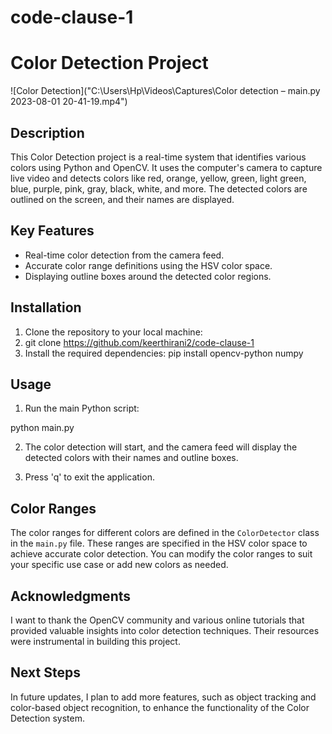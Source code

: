 # code-clause-1
# Color Detection Project

![Color Detection]("C:\Users\Hp\Videos\Captures\Color detection – main.py 2023-08-01 20-41-19.mp4")

## Description

This Color Detection project is a real-time system that identifies various colors using Python and OpenCV. It uses the computer's camera to capture live video and detects colors like red, orange, yellow, green, light green, blue, purple, pink, gray, black, white, and more. The detected colors are outlined on the screen, and their names are displayed.

## Key Features

- Real-time color detection from the camera feed.
- Accurate color range definitions using the HSV color space.
- Displaying outline boxes around the detected color regions.

## Installation

1. Clone the repository to your local machine:
2. git clone https://github.com/keerthirani2/code-clause-1
3. Install the required dependencies: pip install opencv-python numpy

## Usage

1. Run the main Python script:

python main.py

2. The color detection will start, and the camera feed will display the detected colors with their names and outline boxes.

3. Press 'q' to exit the application.

## Color Ranges

The color ranges for different colors are defined in the `ColorDetector` class in the `main.py` file. These ranges are specified in the HSV color space to achieve accurate color detection. You can modify the color ranges to suit your specific use case or add new colors as needed.

## Acknowledgments

I want to thank the OpenCV community and various online tutorials that provided valuable insights into color detection techniques. Their resources were instrumental in building this project.

## Next Steps

In future updates, I plan to add more features, such as object tracking and color-based object recognition, to enhance the functionality of the Color Detection system.
